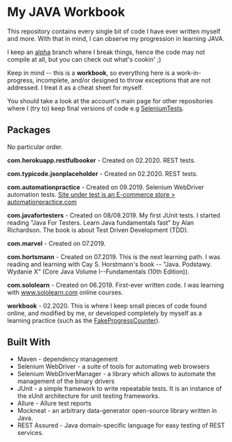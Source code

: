 # My JAVA Workbook

This repository contains every single bit of code I have ever written myself and more. With that in mind, I can observe my progression in learning JAVA. 

I keep an [alpha](https://github.com/adamkpl/JavaWorkbook/tree/alpha) branch where I break things, hence the code may not compile at all, but you can check out what's cookin' ;) 

Keep in mind -- this is a **workbook**, so everything here is a work-in-progress, incomplete, and/or designed to throw exceptions that are not addressed. I treat it as a cheat sheet for myself.

You should take a look at the account's main page for other repositories where I (try to) keep final versions of code e.g [SeleniumTests](https://github.com/adamkpl/SeleniumTests).

## Packages

No particular order.

**com.herokuapp.restfulbooker** - Created on 02.2020. REST tests.

**com.typicode.jsonplaceholder** - Created on 02.2020. REST tests.

**com.automationpractice** - Created on 09.2019. Selenium WebDriver automation tests. [Site under test is an E-commerce store > automationpractice.com](http://automationpractice.com/)

**com.javafortesters** - Created on 08/09.2019. My first JUnit tests. I started reading "Java For Testers. Learn Java fundamentals fast" by Alan Richardson. The book is about Test Driven Development (TDD).

**com.marvel** - Created on 07.2019.

**com.hortsmann** - Created on 07.2019. This is the next learning path. I was reading and learning with Cay S. Horstmann's book -- "Java. Podstawy. Wydanie X" (Core Java Volume I--Fundamentals (10th Edition)).

**com.sololearn** - Created on 06.2019. First-ever written code. I was learning with www.sololearn.com online courses.

**workbook** - 02.2020. This is where I keep small pieces of code found online, and modified by me, or developed completely by myself as a learning practice (such as the [FakeProgressCounter](https://github.com/adamkpl/JavaWorkbook/tree/master/src/main/java/workbook/FakeProgressCounter)).

## Built With
- Maven - dependency management
- Selenium WebDriver - a suite of tools for automating web browsers
- Selenium WebDriverManager - a library which allows to automate the management of the binary drivers 
- JUnit - a simple framework to write repeatable tests. It is an instance of the xUnit architecture for unit testing frameworks.
- Allure - Allure test reports
- Mockneat - an arbitrary data-generator open-source library written in Java.
- REST Assured - Java domain-specific language for easy testing of REST services.